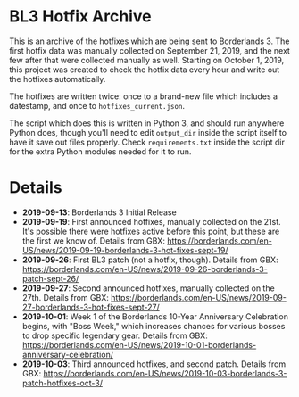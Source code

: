 BL3 Hotfix Archive
==================

This is an archive of the hotfixes which are being sent to Borderlands 3.
The first hotfix data was manually collected on September 21, 2019, and
the next few after that were collected manually as well.  Starting on
October 1, 2019, this project was created to check the hotfix data every
hour and write out the hotfixes automatically.

The hotfixes are written twice: once to a brand-new file which includes
a datestamp, and once to `hotfixes_current.json`.

The script which does this is written in Python 3, and should run anywhere
Python does, though you'll need to edit `output_dir` inside the script
itself to have it save out files properly.  Check `requirements.txt` inside
the script dir for the extra Python modules needed for it to run.

Details
=======

* **2019-09-13**: Borderlands 3 Initial Release
* **2019-09-19**: First announced hotfixes, manually collected on the
  21st.  It's possible there were hotfixes active before this point, but
  these are the first we know of.  Details from GBX:
  https://borderlands.com/en-US/news/2019-09-19-borderlands-3-hot-fixes-sept-19/
* **2019-09-26**: First BL3 patch (not a hotfix, though).  Details from GBX:
  https://borderlands.com/en-US/news/2019-09-26-borderlands-3-patch-sept-26/
* **2019-09-27**: Second announced hotfixes, manually collected on the 27th.
  Details from GBX: https://borderlands.com/en-US/news/2019-09-27-borderlands-3-hot-fixes-sept-27/
* **2019-10-01**: Week 1 of the Borderlands 10-Year Anniversary Celebration
  begins, with "Boss Week," which increases chances for various bosses to
  drop specific legendary gear.  Details from GBX:
  https://borderlands.com/en-US/news/2019-10-01-borderlands-anniversary-celebration/
* **2019-10-03**: Third announced hotfixes, and second patch.  Details from GBX:
  https://borderlands.com/en-US/news/2019-10-03-borderlands-3-patch-hotfixes-oct-3/

